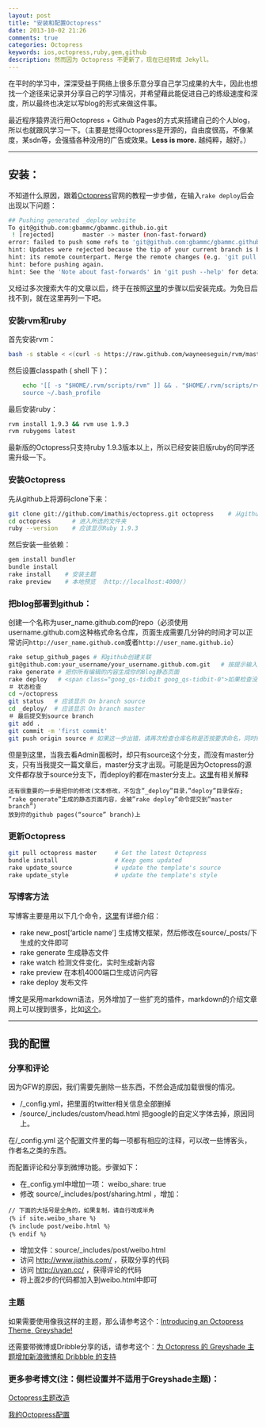 ```yaml
---
layout: post
title: "安装和配置Octopress"
date: 2013-10-02 21:26
comments: true
categories: Octopress
keywords: ios,octopress,ruby,gem,github
description: 然而因为 Octopress 不更新了，现在已经转成 Jekyll。
---
```


在平时的学习中，深深受益于网络上很多乐意分享自己学习成果的大牛，因此也想找一个途径来记录并分享自己的学习情况，并希望藉此能促进自己的练级速度和深度，所以最终也决定以写blog的形式来做这件事。

最近程序猿界流行用Octopress + Github Pages的方式来搭建自己的个人blog，所以也就跟风学习一下。（主要是觉得Octopress是开源的，自由度很高，不像某度，某sdn等，会强插各种没用的广告或效果。__Less is more.__ 越纯粹，越好。）

---

## 安装：

不知道什么原因，跟着[Octopress](http://octopress.org/)官网的教程一步步做，在输入`rake deploy`后会出现以下问题：

``` bash
## Pushing generated _deploy website
To git@github.com:gbammc/gbammc.github.io.git
 ! [rejected]        master -> master (non-fast-forward)
error: failed to push some refs to 'git@github.com:gbammc/gbammc.github.io.git'
hint: Updates were rejected because the tip of your current branch is behind
hint: its remote counterpart. Merge the remote changes (e.g. 'git pull')
hint: before pushing again.
hint: See the 'Note about fast-forwards' in 'git push --help' for details.
```

又经过多次搜索大牛的文章以后，终于在按照[这里](http://evsseny.appspot.com/2012/03/30/Octopress-blog-install.html)的步骤以后安装完成。为免日后找不到，就在这里再列一下吧。

### 安装rvm和ruby

首先安装rvm：

``` bash
bash -s stable < <(curl -s https://raw.github.com/wayneeseguin/rvm/master/binscripts/rvm-installer)
```	

然后设置classpath ( shell 下 )：

``` bash
	echo '[[ -s "$HOME/.rvm/scripts/rvm" ]] && . "$HOME/.rvm/scripts/rvm"
	source ~/.bash_profile
```

最后安装ruby：

``` bash	
rvm install 1.9.3 && rvm use 1.9.3
rvm rubygems latest
```

最新版的Octopress只支持ruby 1.9.3版本以上，所以已经安装旧版ruby的同学还需升级一下。
	
### 安装Octopress

先从github上将源码clone下来：

``` bash
git clone git://github.com/imathis/octopress.git octopress    # 从github clone octopress的源代码，后面的octopress是本地存放文件夹的名称，可以自定
cd octopress      # 进入所选的文件夹
ruby --version    # 应该显示Ruby 1.9.3
```

然后安装一些依赖：

``` bash
gem install bundler
bundle install 
rake install    # 安装主题
rake preview    # 本地预览 （http://localhost:4000/）
```

### 把blog部署到github：

创建一个名称为user_name.github.com的repo（必须使用username.github.com这种格式命名仓库，页面生成需要几分钟的时间才可以正常访问```http://user_name.github.com```或者```http://user_name.github.io```）

``` bash
rake setup_github_pages # 和github创建关联
git@github.com:your_username/your_username.github.com.git   # 按提示输入github URL
rake generate # 把你所有编辑的内容生成你的Blog静态页面
rake deploy   # <span class="goog_qs-tidbit goog_qs-tidbit-0">如果检查没有任何问题就可以 push 你的 blog 到 github master branch</span> 
＃ 状态检查
cd ~/octopress
git status   # 应该显示 On branch source
cd _deploy/  # 应该显示 On branch master
＃ 最后提交到source branch
git add .
git commit -m 'first commit'
git push origin source # 如果这一步出错，请再次检查仓库名称是否按要求命名，同时检查Admin面板下Default Branch是否为 master
```

但是到这里，当我去看Admin面板时，却只有source这个分支，而没有master分支，只有当我提交一篇文章后，master分支才出现。可能是因为Octopress的源文件都存放于source分支下，而deploy的都在master分支上。[这里](http://huanggang.me/archives/654)有相关解释

	还有很重要的一步是把你的修改(文本修改，不包含”_deploy”目录，”deploy”目录保存;
	”rake generate”生成的静态页面内容，会被”rake deploy”命令提交到”master branch”)
	放到你的github pages(“source” branch)上

### 更新Octopress

``` bash
git pull octopress master     # Get the latest Octopress
bundle install                # Keep gems updated
rake update_source            # update the template's source
rake update_style             # update the template's style
```

### 写博客方法

写博客主要是用以下几个命令，[这里](http://octopress.org/docs/blogging/)有详细介绍：

* rake new_post[‘article name’] 生成博文框架，然后修改在source/_posts/下生成的文件即可
* rake generate 生成静态文件
* rake watch 检测文件变化，实时生成新内容
* rake preview 在本机4000端口生成访问内容
* rake deploy 发布文件

博文是采用markdown语法，另外增加了一些扩充的插件，markdown的介绍文章网上可以搜到很多，比如[这个](http://daringfireball.net/projects/markdown/)。

---

## 我的配置

### 分享和评论

因为GFW的原因，我们需要先删除一些东西，不然会造成加载很慢的情况。

* /_config.yml，把里面的twitter相关信息全部删掉
* /source/_includes/custom/head.html 把google的自定义字体去掉，原因同上。
   
在/_config.yml 这个配置文件里的每一项都有相应的注释，可以改一些博客头，作者名之类的东西。

而配置评论和分享到微博功能。步骤如下：

* 在_config.yml中增加一项： weibo_share: true
* 修改 source/_includes/post/sharing.html ，增加：

```
// 下面的大括号是全角的，如果复制，请自行改成半角
｛% if site.weibo_share %｝
｛% include post/weibo.html %｝
｛% endif %｝
```

* 增加文件：source/_includes/post/weibo.html
* 访问 http://www.jiathis.com/ ，获取分享的代码
* 访问 http://uyan.cc/ ，获得评论的代码
* 将上面2步的代码都加入到weibo.html中即可
   
### 主题

如果需要使用像我这样的主题，那么请参考这个：[Introducing an Octopress Theme, Greyshade!](http://shashankmehta.in/archive/2012/greyshade.html)

还需要带微博或Dribble分享的话，请参考这个：[为 Octopress 的 Greyshade 主题增加新浪微博和 Dribbble 的支持](http://www.imallen.com/blog/2013/05/12/add-support-for-weibo-and-dribbble-to-greyshade.html)

### 更多参考博文(注：侧栏设置并不适用于Greyshade主题)：
[Octopress主题改造](http://shanewfx.github.io/blog/2012/08/13/improve-blog-theme/)

[我的Octopress配置](http://www.yanjiuyanjiu.com/blog/20130402/)
